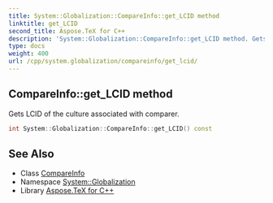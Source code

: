 ```yaml
---
title: System::Globalization::CompareInfo::get_LCID method
linktitle: get_LCID
second_title: Aspose.TeX for C++
description: 'System::Globalization::CompareInfo::get_LCID method. Gets LCID of the culture associated with comparer in C++.'
type: docs
weight: 400
url: /cpp/system.globalization/compareinfo/get_lcid/
---
```

## CompareInfo::get_LCID method


Gets LCID of the culture associated with comparer.

```cpp
int System::Globalization::CompareInfo::get_LCID() const
```

## See Also

* Class [CompareInfo](../)
* Namespace [System::Globalization](../../)
* Library [Aspose.TeX for C++](../../../)
